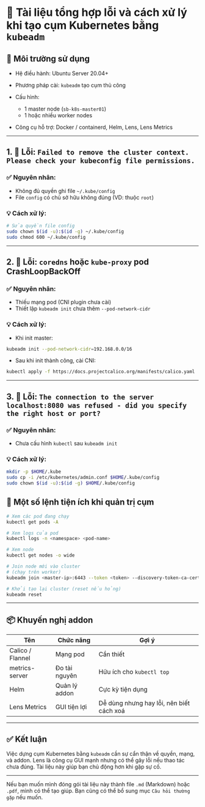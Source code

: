 # 📘 Tài liệu tổng hợp lỗi và cách xử lý khi tạo cụm Kubernetes bằng `kubeadm`

## 📌 Môi trường sử dụng

* Hệ điều hành: Ubuntu Server 20.04+
* Phương pháp cài: `kubeadm` tạo cụm thủ công
* Cấu hình:

  * 1 master node (`sb-k8s-master01`)
  * 1 hoặc nhiều worker nodes
* Công cụ hỗ trợ: Docker / containerd, Helm, Lens, Lens Metrics

---

## 1. 🧨 Lỗi: `Failed to remove the cluster context. Please check your kubeconfig file permissions.`

### ✅ Nguyên nhân:

* Không đủ quyền ghi file `~/.kube/config`
* File `config` có chủ sở hữu không đúng (VD: thuộc `root`)

### 💡 Cách xử lý:

```bash
# Sửa quyền file config
sudo chown $(id -u):$(id -g) ~/.kube/config
sudo chmod 600 ~/.kube/config
```

---

## 2. 🧨 Lỗi: `coredns` hoặc `kube-proxy` pod CrashLoopBackOff

### ✅ Nguyên nhân:

* Thiếu mạng pod (CNI plugin chưa cài)
* Thiết lập `kubeadm init` chưa thêm `--pod-network-cidr`

### 💡 Cách xử lý:

* Khi init master:

```bash
kubeadm init --pod-network-cidr=192.168.0.0/16
```

* Sau khi init thành công, cài CNI:

```bash
kubectl apply -f https://docs.projectcalico.org/manifests/calico.yaml
```

---

## 3. 🧨 Lỗi: `The connection to the server localhost:8080 was refused - did you specify the right host or port?`

### ✅ Nguyên nhân:

* Chưa cấu hình `kubectl` sau `kubeadm init`

### 💡 Cách xử lý:

```bash
mkdir -p $HOME/.kube
sudo cp -i /etc/kubernetes/admin.conf $HOME/.kube/config
sudo chown $(id -u):$(id -g) $HOME/.kube/config
```


## 🧰 Một số lệnh tiện ích khi quản trị cụm

```bash
# Xem các pod đang chạy
kubectl get pods -A

# Xem logs của pod
kubectl logs -n <namespace> <pod-name>

# Xem node
kubectl get nodes -o wide

# Join node mới vào cluster
# (chạy trên worker)
kubeadm join <master-ip>:6443 --token <token> --discovery-token-ca-cert-hash sha256:<hash>

# Khởi tạo lại cluster (reset nếu hỏng)
kubeadm reset
```

---

## 📦 Khuyến nghị addon

| Tên              | Chức năng     | Gợi ý                                    |
| ---------------- | ------------- | ---------------------------------------- |
| Calico / Flannel | Mạng pod      | Cần thiết                                |
| metrics-server   | Đo tài nguyên | Hữu ích cho `kubectl top`                |
| Helm             | Quản lý addon | Cực kỳ tiện dụng                         |
| Lens Metrics     | GUI tiện lợi  | Dễ dùng nhưng hay lỗi, nên biết cách xoá |

---

## ✅ Kết luận

Việc dựng cụm Kubernetes bằng `kubeadm` cần sự cẩn thận về quyền, mạng, và addon. Lens là công cụ GUI mạnh nhưng có thể gây lỗi nếu thao tác chưa đúng. Tài liệu này giúp bạn chủ động hơn khi gặp sự cố.

---

Nếu bạn muốn mình đóng gói tài liệu này thành file `.md` (Markdown) hoặc `.pdf`, mình có thể tạo giúp. Bạn cũng có thể bổ sung mục `Câu hỏi thường gặp` nếu muốn.
